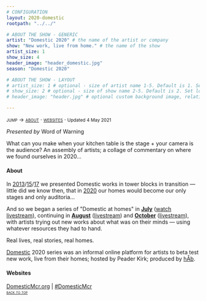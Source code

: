 ```yaml
---
# CONFIGURATION
layout: 2020-domestic
rootpath: "../../"

# ABOUT THE SHOW - GENERIC
artist: "Domestic 2020" # the name of the artist or company
show: "New work, live from home." # the name of the show
artist_size: 1
show_size: 4
header_image: "header_domestic.jpg"  
season: "Domestic 2020"

# ABOUT THE SHOW - LAYOUT
# artist_size: 1 # optional - size of artist name 1-5. Default is 1. Set longer names to lower values
# show_size: 2 # optional - size of show name 2-5. Default is 2. Set longer names to lower values
# header_image: "header.jpg" # optional custom background image, relative to current page

---
```

<span style='font-variant: small-caps'>jump → [about](/archive/2020-domestic/#about) · [websites](/archive/2020-domestic/#websites)</span> · <small>Updated 4 May 2021</small>     
        
*Presented by* Word of Warning        
         
What can you make when your kitchen table is the stage + your camera is the audience? An assembly of artists; a collage of commentary on where we found ourselves in 2020…        
         
#### About         
In [2013](/archive/2013-domestic)/[15](/archive/2015-domestic)/[17](/archive/2017-autumnwinter/pritchard) we presented Domestic works in tower blocks in transition — little did we know then, that in [2020](/archive/2020-domestic) our homes would become our only stages and only auditoria…        
        
And so we began a series of "Domestic at homes" in **[July](/archive/2020-domestic/july)** (<a href="http://youtu.be/IUNv7CARKLU" target="_blank">watch livestream</a>), continuing in **[August](/archive/2020-domestic/august)** (<a href="http://youtu.be/AOT29ZTtZAA" target="_blank">livestream</a>) and **[October](/archive/2020-domestic/october)** (<a href="http://youtu.be/seg57Z8-mfk" target="_blank">livestream</a>), with artists trying out new works about what was on their minds — using whatever resources they had to hand.        
        
Real lives, real stories, real homes.         
        
[Domestic](/hab/domestic) 2020 series was an informal online platform for artists to beta test new work, live from their homes; hosted by Peader Kirk; produced by [hÅb](/hab).         
        
#### Websites         
<a href="http://domesticmcr.org" target="_blank">DomesticMcr.org</a> | <a href="http://twitter.com/hashtag/DomesticMcr" target="_blank">#DomesticMcr</a>        
<small><span style='font-variant: small-caps'>[back to top](/archive/2020-domestic)</span></small>

